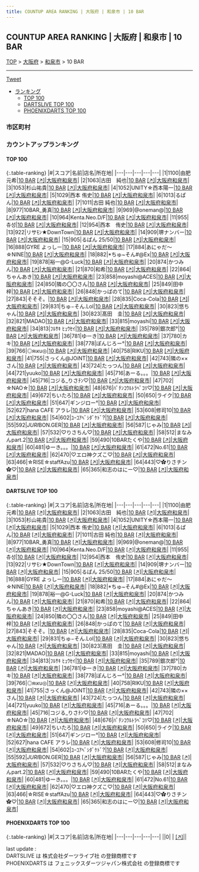 ```yaml
---
title: COUNTUP AREA RANKING | 大阪府 | 和泉市 | 10 BAR
---
```

## COUNTUP AREA RANKING | 大阪府 | 和泉市 | 10 BAR

[TOP](/darts/rank/) > [大阪府](/darts/rank/大阪府/) > [和泉市](/darts/rank/大阪府/和泉市/) > 10 BAR

___

<a href="https://twitter.com/share?ref_src=twsrc%5Etfw" data-text="COUNTUP AREA RANKING | 大阪府和泉市10 BAR" class="twitter-share-button" data-hashtags="DARTSLIVE,PHOENIXDARTS,darts,ダーツ" data-show-count="false">Tweet</a>

* [ランキング](#カウントアップランキング)
    * [TOP 100](#top-100)
    * [DARTSLIVE TOP 100](#dartslive-top-100)
    * [PHOENIXDARTS TOP 100](#phoenixdarts-top-100)

### 市区町村

<ul>

</ul>

### カウントアップランキング

#### TOP 100



{:.table-ranking}
|#|スコア|名前|店名|所在地|
|---|---|---|---|---|
|1|1100|<span class="rank-name-dl">由肥 元希</span>|<a href="/darts/rank/shops/3676faed3852a22c774c926eb736cb5a.html">10 BAR</a> <a href="https://search.dartslive.com/jp/shop/3676faed3852a22c774c926eb736cb5a">[↗]</a>|<a href="/darts/rank/大阪府/和泉市">大阪府和泉市</a>|
|2|1063|<span class="rank-name-dl">古田　純也</span>|<a href="/darts/rank/shops/3676faed3852a22c774c926eb736cb5a.html">10 BAR</a> <a href="https://search.dartslive.com/jp/shop/3676faed3852a22c774c926eb736cb5a">[↗]</a>|<a href="/darts/rank/大阪府/和泉市">大阪府和泉市</a>|
|3|1053|<span class="rank-name-dl">杉山祐貴</span>|<a href="/darts/rank/shops/3676faed3852a22c774c926eb736cb5a.html">10 BAR</a> <a href="https://search.dartslive.com/jp/shop/3676faed3852a22c774c926eb736cb5a">[↗]</a>|<a href="/darts/rank/大阪府/和泉市">大阪府和泉市</a>|
|4|1052|<span class="rank-name-dl">UNITY☆西本陽一</span>|<a href="/darts/rank/shops/3676faed3852a22c774c926eb736cb5a.html">10 BAR</a> <a href="https://search.dartslive.com/jp/shop/3676faed3852a22c774c926eb736cb5a">[↗]</a>|<a href="/darts/rank/大阪府/和泉市">大阪府和泉市</a>|
|5|1029|<span class="rank-name-dl">西本 侑史</span>|<a href="/darts/rank/shops/3676faed3852a22c774c926eb736cb5a.html">10 BAR</a> <a href="https://search.dartslive.com/jp/shop/3676faed3852a22c774c926eb736cb5a">[↗]</a>|<a href="/darts/rank/大阪府/和泉市">大阪府和泉市</a>|
|6|1013|<span class="rank-name-dl">るぱん</span>|<a href="/darts/rank/shops/3676faed3852a22c774c926eb736cb5a.html">10 BAR</a> <a href="https://search.dartslive.com/jp/shop/3676faed3852a22c774c926eb736cb5a">[↗]</a>|<a href="/darts/rank/大阪府/和泉市">大阪府和泉市</a>|
|7|1011|<span class="rank-name-dl">古田 純也</span>|<a href="/darts/rank/shops/3676faed3852a22c774c926eb736cb5a.html">10 BAR</a> <a href="https://search.dartslive.com/jp/shop/3676faed3852a22c774c926eb736cb5a">[↗]</a>|<a href="/darts/rank/大阪府/和泉市">大阪府和泉市</a>|
|8|977|<span class="rank-name-dl">10BAR_勇真</span>|<a href="/darts/rank/shops/3676faed3852a22c774c926eb736cb5a.html">10 BAR</a> <a href="https://search.dartslive.com/jp/shop/3676faed3852a22c774c926eb736cb5a">[↗]</a>|<a href="/darts/rank/大阪府/和泉市">大阪府和泉市</a>|
|9|969|<span class="rank-name-dl">@oneman@</span>|<a href="/darts/rank/shops/3676faed3852a22c774c926eb736cb5a.html">10 BAR</a> <a href="https://search.dartslive.com/jp/shop/3676faed3852a22c774c926eb736cb5a">[↗]</a>|<a href="/darts/rank/大阪府/和泉市">大阪府和泉市</a>|
|10|964|<span class="rank-name-dl">Kenta.Neo.D/F</span>|<a href="/darts/rank/shops/3676faed3852a22c774c926eb736cb5a.html">10 BAR</a> <a href="https://search.dartslive.com/jp/shop/3676faed3852a22c774c926eb736cb5a">[↗]</a>|<a href="/darts/rank/大阪府/和泉市">大阪府和泉市</a>|
|11|955|<span class="rank-name-dl">츄성</span>|<a href="/darts/rank/shops/3676faed3852a22c774c926eb736cb5a.html">10 BAR</a> <a href="https://search.dartslive.com/jp/shop/3676faed3852a22c774c926eb736cb5a">[↗]</a>|<a href="/darts/rank/大阪府/和泉市">大阪府和泉市</a>|
|12|954|<span class="rank-name-dl">西本　侑史</span>|<a href="/darts/rank/shops/3676faed3852a22c774c926eb736cb5a.html">10 BAR</a> <a href="https://search.dartslive.com/jp/shop/3676faed3852a22c774c926eb736cb5a">[↗]</a>|<a href="/darts/rank/大阪府/和泉市">大阪府和泉市</a>|
|13|922|<span class="rank-name-dl">リサﾓﾝ★DownTown</span>|<a href="/darts/rank/shops/3676faed3852a22c774c926eb736cb5a.html">10 BAR</a> <a href="https://search.dartslive.com/jp/shop/3676faed3852a22c774c926eb736cb5a">[↗]</a>|<a href="/darts/rank/大阪府/和泉市">大阪府和泉市</a>|
|14|909|<span class="rank-name-dl">堺ナンバー</span>|<a href="/darts/rank/shops/3676faed3852a22c774c926eb736cb5a.html">10 BAR</a> <a href="https://search.dartslive.com/jp/shop/3676faed3852a22c774c926eb736cb5a">[↗]</a>|<a href="/darts/rank/大阪府/和泉市">大阪府和泉市</a>|
|15|905|<span class="rank-name-dl">るぱん 25/50</span>|<a href="/darts/rank/shops/3676faed3852a22c774c926eb736cb5a.html">10 BAR</a> <a href="https://search.dartslive.com/jp/shop/3676faed3852a22c774c926eb736cb5a">[↗]</a>|<a href="/darts/rank/大阪府/和泉市">大阪府和泉市</a>|
|16|888|<span class="rank-name-dl">GYRE よっしー</span>|<a href="/darts/rank/shops/3676faed3852a22c774c926eb736cb5a.html">10 BAR</a> <a href="https://search.dartslive.com/jp/shop/3676faed3852a22c774c926eb736cb5a">[↗]</a>|<a href="/darts/rank/大阪府/和泉市">大阪府和泉市</a>|
|17|884|<span class="rank-name-dl">あにゃだ〜☆NINE</span>|<a href="/darts/rank/shops/3676faed3852a22c774c926eb736cb5a.html">10 BAR</a> <a href="https://search.dartslive.com/jp/shop/3676faed3852a22c774c926eb736cb5a">[↗]</a>|<a href="/darts/rank/大阪府/和泉市">大阪府和泉市</a>|
|18|882|<span class="rank-name-dl">*ちゅ~そん#@Ex</span>|<a href="/darts/rank/shops/3676faed3852a22c774c926eb736cb5a.html">10 BAR</a> <a href="https://search.dartslive.com/jp/shop/3676faed3852a22c774c926eb736cb5a">[↗]</a>|<a href="/darts/rank/大阪府/和泉市">大阪府和泉市</a>|
|19|878|<span class="rank-name-dl">裕一@G-Luck</span>|<a href="/darts/rank/shops/3676faed3852a22c774c926eb736cb5a.html">10 BAR</a> <a href="https://search.dartslive.com/jp/shop/3676faed3852a22c774c926eb736cb5a">[↗]</a>|<a href="/darts/rank/大阪府/和泉市">大阪府和泉市</a>|
|20|874|<span class="rank-name-dl">かつみん</span>|<a href="/darts/rank/shops/3676faed3852a22c774c926eb736cb5a.html">10 BAR</a> <a href="https://search.dartslive.com/jp/shop/3676faed3852a22c774c926eb736cb5a">[↗]</a>|<a href="/darts/rank/大阪府/和泉市">大阪府和泉市</a>|
|21|870|<span class="rank-name-dl">和希</span>|<a href="/darts/rank/shops/3676faed3852a22c774c926eb736cb5a.html">10 BAR</a> <a href="https://search.dartslive.com/jp/shop/3676faed3852a22c774c926eb736cb5a">[↗]</a>|<a href="/darts/rank/大阪府/和泉市">大阪府和泉市</a>|
|22|864|<span class="rank-name-dl">ちゃんあき</span>|<a href="/darts/rank/shops/3676faed3852a22c774c926eb736cb5a.html">10 BAR</a> <a href="https://search.dartslive.com/jp/shop/3676faed3852a22c774c926eb736cb5a">[↗]</a>|<a href="/darts/rank/大阪府/和泉市">大阪府和泉市</a>|
|23|858|<span class="rank-name-dl">moyashi@ACES</span>|<a href="/darts/rank/shops/3676faed3852a22c774c926eb736cb5a.html">10 BAR</a> <a href="https://search.dartslive.com/jp/shop/3676faed3852a22c774c926eb736cb5a">[↗]</a>|<a href="/darts/rank/大阪府/和泉市">大阪府和泉市</a>|
|24|850|<span class="rank-name-dl">隣の〇〇さん</span>|<a href="/darts/rank/shops/3676faed3852a22c774c926eb736cb5a.html">10 BAR</a> <a href="https://search.dartslive.com/jp/shop/3676faed3852a22c774c926eb736cb5a">[↗]</a>|<a href="/darts/rank/大阪府/和泉市">大阪府和泉市</a>|
|25|849|<span class="rank-name-dl">田中　梓</span>|<a href="/darts/rank/shops/3676faed3852a22c774c926eb736cb5a.html">10 BAR</a> <a href="https://search.dartslive.com/jp/shop/3676faed3852a22c774c926eb736cb5a">[↗]</a>|<a href="/darts/rank/大阪府/和泉市">大阪府和泉市</a>|
|26|848|<span class="rank-name-dl">かっぱのて</span>|<a href="/darts/rank/shops/3676faed3852a22c774c926eb736cb5a.html">10 BAR</a> <a href="https://search.dartslive.com/jp/shop/3676faed3852a22c774c926eb736cb5a">[↗]</a>|<a href="/darts/rank/大阪府/和泉市">大阪府和泉市</a>|
|27|843|<span class="rank-name-dl">そそそ。</span>|<a href="/darts/rank/shops/3676faed3852a22c774c926eb736cb5a.html">10 BAR</a> <a href="https://search.dartslive.com/jp/shop/3676faed3852a22c774c926eb736cb5a">[↗]</a>|<a href="/darts/rank/大阪府/和泉市">大阪府和泉市</a>|
|28|835|<span class="rank-name-dl">Coca-Cola</span>|<a href="/darts/rank/shops/3676faed3852a22c774c926eb736cb5a.html">10 BAR</a> <a href="https://search.dartslive.com/jp/shop/3676faed3852a22c774c926eb736cb5a">[↗]</a>|<a href="/darts/rank/大阪府/和泉市">大阪府和泉市</a>|
|29|831|<span class="rank-name-dl">ちゅ−そん.Lol</span>|<a href="/darts/rank/shops/3676faed3852a22c774c926eb736cb5a.html">10 BAR</a> <a href="https://search.dartslive.com/jp/shop/3676faed3852a22c774c926eb736cb5a">[↗]</a>|<a href="/darts/rank/大阪府/和泉市">大阪府和泉市</a>|
|30|823|<span class="rank-name-dl">悠ちゃん</span>|<a href="/darts/rank/shops/3676faed3852a22c774c926eb736cb5a.html">10 BAR</a> <a href="https://search.dartslive.com/jp/shop/3676faed3852a22c774c926eb736cb5a">[↗]</a>|<a href="/darts/rank/大阪府/和泉市">大阪府和泉市</a>|
|30|823|<span class="rank-name-dl">髙田　圭</span>|<a href="/darts/rank/shops/3676faed3852a22c774c926eb736cb5a.html">10 BAR</a> <a href="https://search.dartslive.com/jp/shop/3676faed3852a22c774c926eb736cb5a">[↗]</a>|<a href="/darts/rank/大阪府/和泉市">大阪府和泉市</a>|
|32|821|<span class="rank-name-dl">MADAO</span>|<a href="/darts/rank/shops/3676faed3852a22c774c926eb736cb5a.html">10 BAR</a> <a href="https://search.dartslive.com/jp/shop/3676faed3852a22c774c926eb736cb5a">[↗]</a>|<a href="/darts/rank/大阪府/和泉市">大阪府和泉市</a>|
|33|815|<span class="rank-name-dl">moyashi</span>|<a href="/darts/rank/shops/3676faed3852a22c774c926eb736cb5a.html">10 BAR</a> <a href="https://search.dartslive.com/jp/shop/3676faed3852a22c774c926eb736cb5a">[↗]</a>|<a href="/darts/rank/大阪府/和泉市">大阪府和泉市</a>|
|34|813|<span class="rank-name-dl">ﾌﾙｻｷ ﾋｭｳｾｲ</span>|<a href="/darts/rank/shops/3676faed3852a22c774c926eb736cb5a.html">10 BAR</a> <a href="https://search.dartslive.com/jp/shop/3676faed3852a22c774c926eb736cb5a">[↗]</a>|<a href="/darts/rank/大阪府/和泉市">大阪府和泉市</a>|
|35|789|<span class="rank-name-dl">銀次郎°</span>|<a href="/darts/rank/shops/3676faed3852a22c774c926eb736cb5a.html">10 BAR</a> <a href="https://search.dartslive.com/jp/shop/3676faed3852a22c774c926eb736cb5a">[↗]</a>|<a href="/darts/rank/大阪府/和泉市">大阪府和泉市</a>|
|36|781|<span class="rank-name-dl">ゆーき</span>|<a href="/darts/rank/shops/3676faed3852a22c774c926eb736cb5a.html">10 BAR</a> <a href="https://search.dartslive.com/jp/shop/3676faed3852a22c774c926eb736cb5a">[↗]</a>|<a href="/darts/rank/大阪府/和泉市">大阪府和泉市</a>|
|37|780|<span class="rank-name-dl">カキ</span>|<a href="/darts/rank/shops/3676faed3852a22c774c926eb736cb5a.html">10 BAR</a> <a href="https://search.dartslive.com/jp/shop/3676faed3852a22c774c926eb736cb5a">[↗]</a>|<a href="/darts/rank/大阪府/和泉市">大阪府和泉市</a>|
|38|778|<span class="rank-name-dl">ぽんじろー°</span>|<a href="/darts/rank/shops/3676faed3852a22c774c926eb736cb5a.html">10 BAR</a> <a href="https://search.dartslive.com/jp/shop/3676faed3852a22c774c926eb736cb5a">[↗]</a>|<a href="/darts/rank/大阪府/和泉市">大阪府和泉市</a>|
|39|766|<span class="rank-name-dl">◎яικυ◎</span>|<a href="/darts/rank/shops/3676faed3852a22c774c926eb736cb5a.html">10 BAR</a> <a href="https://search.dartslive.com/jp/shop/3676faed3852a22c774c926eb736cb5a">[↗]</a>|<a href="/darts/rank/大阪府/和泉市">大阪府和泉市</a>|
|40|758|<span class="rank-name-dl">RIKU</span>|<a href="/darts/rank/shops/3676faed3852a22c774c926eb736cb5a.html">10 BAR</a> <a href="https://search.dartslive.com/jp/shop/3676faed3852a22c774c926eb736cb5a">[↗]</a>|<a href="/darts/rank/大阪府/和泉市">大阪府和泉市</a>|
|41|755|<span class="rank-name-dl">さっくん@JOiNT</span>|<a href="/darts/rank/shops/3676faed3852a22c774c926eb736cb5a.html">10 BAR</a> <a href="https://search.dartslive.com/jp/shop/3676faed3852a22c774c926eb736cb5a">[↗]</a>|<a href="/darts/rank/大阪府/和泉市">大阪府和泉市</a>|
|42|743|<span class="rank-name-dl">隣の××さん</span>|<a href="/darts/rank/shops/3676faed3852a22c774c926eb736cb5a.html">10 BAR</a> <a href="https://search.dartslive.com/jp/shop/3676faed3852a22c774c926eb736cb5a">[↗]</a>|<a href="/darts/rank/大阪府/和泉市">大阪府和泉市</a>|
|43|724|<span class="rank-name-dl">たっつん</span>|<a href="/darts/rank/shops/3676faed3852a22c774c926eb736cb5a.html">10 BAR</a> <a href="https://search.dartslive.com/jp/shop/3676faed3852a22c774c926eb736cb5a">[↗]</a>|<a href="/darts/rank/大阪府/和泉市">大阪府和泉市</a>|
|44|721|<span class="rank-name-dl">yuuko</span>|<a href="/darts/rank/shops/3676faed3852a22c774c926eb736cb5a.html">10 BAR</a> <a href="https://search.dartslive.com/jp/shop/3676faed3852a22c774c926eb736cb5a">[↗]</a>|<a href="/darts/rank/大阪府/和泉市">大阪府和泉市</a>|
|45|716|<span class="rank-name-dl">あーる。。。</span>|<a href="/darts/rank/shops/3676faed3852a22c774c926eb736cb5a.html">10 BAR</a> <a href="https://search.dartslive.com/jp/shop/3676faed3852a22c774c926eb736cb5a">[↗]</a>|<a href="/darts/rank/大阪府/和泉市">大阪府和泉市</a>|
|45|716|<span class="rank-name-dl">コジる_りさﾁﾝ♡</span>|<a href="/darts/rank/shops/3676faed3852a22c774c926eb736cb5a.html">10 BAR</a> <a href="https://search.dartslive.com/jp/shop/3676faed3852a22c774c926eb736cb5a">[↗]</a>|<a href="/darts/rank/大阪府/和泉市">大阪府和泉市</a>|
|47|702|<span class="rank-name-dl">☆NAO☆</span>|<a href="/darts/rank/shops/3676faed3852a22c774c926eb736cb5a.html">10 BAR</a> <a href="https://search.dartslive.com/jp/shop/3676faed3852a22c774c926eb736cb5a">[↗]</a>|<a href="/darts/rank/大阪府/和泉市">大阪府和泉市</a>|
|48|676|<span class="rank-name-dl">ﾊﾟﾁﾝｺｳﾙﾄﾗﾍﾟｺﾘ♡</span>|<a href="/darts/rank/shops/3676faed3852a22c774c926eb736cb5a.html">10 BAR</a> <a href="https://search.dartslive.com/jp/shop/3676faed3852a22c774c926eb736cb5a">[↗]</a>|<a href="/darts/rank/大阪府/和泉市">大阪府和泉市</a>|
|49|672|<span class="rank-name-dl">ちいたろ</span>|<a href="/darts/rank/shops/3676faed3852a22c774c926eb736cb5a.html">10 BAR</a> <a href="https://search.dartslive.com/jp/shop/3676faed3852a22c774c926eb736cb5a">[↗]</a>|<a href="/darts/rank/大阪府/和泉市">大阪府和泉市</a>|
|50|650|<span class="rank-name-dl">ライク</span>|<a href="/darts/rank/shops/3676faed3852a22c774c926eb736cb5a.html">10 BAR</a> <a href="https://search.dartslive.com/jp/shop/3676faed3852a22c774c926eb736cb5a">[↗]</a>|<a href="/darts/rank/大阪府/和泉市">大阪府和泉市</a>|
|51|647|<span class="rank-name-dl">ギンジロー°</span>|<a href="/darts/rank/shops/3676faed3852a22c774c926eb736cb5a.html">10 BAR</a> <a href="https://search.dartslive.com/jp/shop/3676faed3852a22c774c926eb736cb5a">[↗]</a>|<a href="/darts/rank/大阪府/和泉市">大阪府和泉市</a>|
|52|627|<span class="rank-name-dl">hana CAFE アラレ</span>|<a href="/darts/rank/shops/3676faed3852a22c774c926eb736cb5a.html">10 BAR</a> <a href="https://search.dartslive.com/jp/shop/3676faed3852a22c774c926eb736cb5a">[↗]</a>|<a href="/darts/rank/大阪府/和泉市">大阪府和泉市</a>|
|53|608|<span class="rank-name-dl">修司10</span>|<a href="/darts/rank/shops/3676faed3852a22c774c926eb736cb5a.html">10 BAR</a> <a href="https://search.dartslive.com/jp/shop/3676faed3852a22c774c926eb736cb5a">[↗]</a>|<a href="/darts/rank/大阪府/和泉市">大阪府和泉市</a>|
|54|602|<span class="rank-name-dl">ﾕｰｺｱﾍﾞｼﾀﾞｹﾄﾞ?</span>|<a href="/darts/rank/shops/3676faed3852a22c774c926eb736cb5a.html">10 BAR</a> <a href="https://search.dartslive.com/jp/shop/3676faed3852a22c774c926eb736cb5a">[↗]</a>|<a href="/darts/rank/大阪府/和泉市">大阪府和泉市</a>|
|55|592|<span class="rank-name-dl">*JURI*BON.GER</span>|<a href="/darts/rank/shops/3676faed3852a22c774c926eb736cb5a.html">10 BAR</a> <a href="https://search.dartslive.com/jp/shop/3676faed3852a22c774c926eb736cb5a">[↗]</a>|<a href="/darts/rank/大阪府/和泉市">大阪府和泉市</a>|
|56|587|<span class="rank-name-dl">じゃみ</span>|<a href="/darts/rank/shops/3676faed3852a22c774c926eb736cb5a.html">10 BAR</a> <a href="https://search.dartslive.com/jp/shop/3676faed3852a22c774c926eb736cb5a">[↗]</a>|<a href="/darts/rank/大阪府/和泉市">大阪府和泉市</a>|
|57|532|<span class="rank-name-dl">♡りさちん♡</span>|<a href="/darts/rank/shops/3676faed3852a22c774c926eb736cb5a.html">10 BAR</a> <a href="https://search.dartslive.com/jp/shop/3676faed3852a22c774c926eb736cb5a">[↗]</a>|<a href="/darts/rank/大阪府/和泉市">大阪府和泉市</a>|
|58|512|<span class="rank-name-dl">まなみんpart.2</span>|<a href="/darts/rank/shops/3676faed3852a22c774c926eb736cb5a.html">10 BAR</a> <a href="https://search.dartslive.com/jp/shop/3676faed3852a22c774c926eb736cb5a">[↗]</a>|<a href="/darts/rank/大阪府/和泉市">大阪府和泉市</a>|
|59|490|<span class="rank-name-dl">10BARたくや</span>|<a href="/darts/rank/shops/3676faed3852a22c774c926eb736cb5a.html">10 BAR</a> <a href="https://search.dartslive.com/jp/shop/3676faed3852a22c774c926eb736cb5a">[↗]</a>|<a href="/darts/rank/大阪府/和泉市">大阪府和泉市</a>|
|60|481|<span class="rank-name-dl">ゆーき。。。</span>|<a href="/darts/rank/shops/3676faed3852a22c774c926eb736cb5a.html">10 BAR</a> <a href="https://search.dartslive.com/jp/shop/3676faed3852a22c774c926eb736cb5a">[↗]</a>|<a href="/darts/rank/大阪府/和泉市">大阪府和泉市</a>|
|61|472|<span class="rank-name-dl">No.61</span>|<a href="/darts/rank/shops/3676faed3852a22c774c926eb736cb5a.html">10 BAR</a> <a href="https://search.dartslive.com/jp/shop/3676faed3852a22c774c926eb736cb5a">[↗]</a>|<a href="/darts/rank/大阪府/和泉市">大阪府和泉市</a>|
|62|470|<span class="rank-name-dl">♡エロ神クズこ♡</span>|<a href="/darts/rank/shops/3676faed3852a22c774c926eb736cb5a.html">10 BAR</a> <a href="https://search.dartslive.com/jp/shop/3676faed3852a22c774c926eb736cb5a">[↗]</a>|<a href="/darts/rank/大阪府/和泉市">大阪府和泉市</a>|
|63|466|<span class="rank-name-dl">☆RISE☆staffAzu</span>|<a href="/darts/rank/shops/3676faed3852a22c774c926eb736cb5a.html">10 BAR</a> <a href="https://search.dartslive.com/jp/shop/3676faed3852a22c774c926eb736cb5a">[↗]</a>|<a href="/darts/rank/大阪府/和泉市">大阪府和泉市</a>|
|64|443|<span class="rank-name-dl">♡✿りさチン✿♡</span>|<a href="/darts/rank/shops/3676faed3852a22c774c926eb736cb5a.html">10 BAR</a> <a href="https://search.dartslive.com/jp/shop/3676faed3852a22c774c926eb736cb5a">[↗]</a>|<a href="/darts/rank/大阪府/和泉市">大阪府和泉市</a>|
|65|365|<span class="rank-name-dl">和志のはにー♡</span>|<a href="/darts/rank/shops/3676faed3852a22c774c926eb736cb5a.html">10 BAR</a> <a href="https://search.dartslive.com/jp/shop/3676faed3852a22c774c926eb736cb5a">[↗]</a>|<a href="/darts/rank/大阪府/和泉市">大阪府和泉市</a>|


#### DARTSLIVE TOP 100



{:.table-ranking}
|#|スコア|名前|店名|所在地|
|---|---|---|---|---|
|1|1100|<span class="rank-name-dl">由肥 元希</span>|<a href="/darts/rank/shops/3676faed3852a22c774c926eb736cb5a.html">10 BAR</a> <a href="https://search.dartslive.com/jp/shop/3676faed3852a22c774c926eb736cb5a">[↗]</a>|<a href="/darts/rank/大阪府/和泉市">大阪府和泉市</a>|
|2|1063|<span class="rank-name-dl">古田　純也</span>|<a href="/darts/rank/shops/3676faed3852a22c774c926eb736cb5a.html">10 BAR</a> <a href="https://search.dartslive.com/jp/shop/3676faed3852a22c774c926eb736cb5a">[↗]</a>|<a href="/darts/rank/大阪府/和泉市">大阪府和泉市</a>|
|3|1053|<span class="rank-name-dl">杉山祐貴</span>|<a href="/darts/rank/shops/3676faed3852a22c774c926eb736cb5a.html">10 BAR</a> <a href="https://search.dartslive.com/jp/shop/3676faed3852a22c774c926eb736cb5a">[↗]</a>|<a href="/darts/rank/大阪府/和泉市">大阪府和泉市</a>|
|4|1052|<span class="rank-name-dl">UNITY☆西本陽一</span>|<a href="/darts/rank/shops/3676faed3852a22c774c926eb736cb5a.html">10 BAR</a> <a href="https://search.dartslive.com/jp/shop/3676faed3852a22c774c926eb736cb5a">[↗]</a>|<a href="/darts/rank/大阪府/和泉市">大阪府和泉市</a>|
|5|1029|<span class="rank-name-dl">西本 侑史</span>|<a href="/darts/rank/shops/3676faed3852a22c774c926eb736cb5a.html">10 BAR</a> <a href="https://search.dartslive.com/jp/shop/3676faed3852a22c774c926eb736cb5a">[↗]</a>|<a href="/darts/rank/大阪府/和泉市">大阪府和泉市</a>|
|6|1013|<span class="rank-name-dl">るぱん</span>|<a href="/darts/rank/shops/3676faed3852a22c774c926eb736cb5a.html">10 BAR</a> <a href="https://search.dartslive.com/jp/shop/3676faed3852a22c774c926eb736cb5a">[↗]</a>|<a href="/darts/rank/大阪府/和泉市">大阪府和泉市</a>|
|7|1011|<span class="rank-name-dl">古田 純也</span>|<a href="/darts/rank/shops/3676faed3852a22c774c926eb736cb5a.html">10 BAR</a> <a href="https://search.dartslive.com/jp/shop/3676faed3852a22c774c926eb736cb5a">[↗]</a>|<a href="/darts/rank/大阪府/和泉市">大阪府和泉市</a>|
|8|977|<span class="rank-name-dl">10BAR_勇真</span>|<a href="/darts/rank/shops/3676faed3852a22c774c926eb736cb5a.html">10 BAR</a> <a href="https://search.dartslive.com/jp/shop/3676faed3852a22c774c926eb736cb5a">[↗]</a>|<a href="/darts/rank/大阪府/和泉市">大阪府和泉市</a>|
|9|969|<span class="rank-name-dl">@oneman@</span>|<a href="/darts/rank/shops/3676faed3852a22c774c926eb736cb5a.html">10 BAR</a> <a href="https://search.dartslive.com/jp/shop/3676faed3852a22c774c926eb736cb5a">[↗]</a>|<a href="/darts/rank/大阪府/和泉市">大阪府和泉市</a>|
|10|964|<span class="rank-name-dl">Kenta.Neo.D/F</span>|<a href="/darts/rank/shops/3676faed3852a22c774c926eb736cb5a.html">10 BAR</a> <a href="https://search.dartslive.com/jp/shop/3676faed3852a22c774c926eb736cb5a">[↗]</a>|<a href="/darts/rank/大阪府/和泉市">大阪府和泉市</a>|
|11|955|<span class="rank-name-dl">츄성</span>|<a href="/darts/rank/shops/3676faed3852a22c774c926eb736cb5a.html">10 BAR</a> <a href="https://search.dartslive.com/jp/shop/3676faed3852a22c774c926eb736cb5a">[↗]</a>|<a href="/darts/rank/大阪府/和泉市">大阪府和泉市</a>|
|12|954|<span class="rank-name-dl">西本　侑史</span>|<a href="/darts/rank/shops/3676faed3852a22c774c926eb736cb5a.html">10 BAR</a> <a href="https://search.dartslive.com/jp/shop/3676faed3852a22c774c926eb736cb5a">[↗]</a>|<a href="/darts/rank/大阪府/和泉市">大阪府和泉市</a>|
|13|922|<span class="rank-name-dl">リサﾓﾝ★DownTown</span>|<a href="/darts/rank/shops/3676faed3852a22c774c926eb736cb5a.html">10 BAR</a> <a href="https://search.dartslive.com/jp/shop/3676faed3852a22c774c926eb736cb5a">[↗]</a>|<a href="/darts/rank/大阪府/和泉市">大阪府和泉市</a>|
|14|909|<span class="rank-name-dl">堺ナンバー</span>|<a href="/darts/rank/shops/3676faed3852a22c774c926eb736cb5a.html">10 BAR</a> <a href="https://search.dartslive.com/jp/shop/3676faed3852a22c774c926eb736cb5a">[↗]</a>|<a href="/darts/rank/大阪府/和泉市">大阪府和泉市</a>|
|15|905|<span class="rank-name-dl">るぱん 25/50</span>|<a href="/darts/rank/shops/3676faed3852a22c774c926eb736cb5a.html">10 BAR</a> <a href="https://search.dartslive.com/jp/shop/3676faed3852a22c774c926eb736cb5a">[↗]</a>|<a href="/darts/rank/大阪府/和泉市">大阪府和泉市</a>|
|16|888|<span class="rank-name-dl">GYRE よっしー</span>|<a href="/darts/rank/shops/3676faed3852a22c774c926eb736cb5a.html">10 BAR</a> <a href="https://search.dartslive.com/jp/shop/3676faed3852a22c774c926eb736cb5a">[↗]</a>|<a href="/darts/rank/大阪府/和泉市">大阪府和泉市</a>|
|17|884|<span class="rank-name-dl">あにゃだ〜☆NINE</span>|<a href="/darts/rank/shops/3676faed3852a22c774c926eb736cb5a.html">10 BAR</a> <a href="https://search.dartslive.com/jp/shop/3676faed3852a22c774c926eb736cb5a">[↗]</a>|<a href="/darts/rank/大阪府/和泉市">大阪府和泉市</a>|
|18|882|<span class="rank-name-dl">*ちゅ~そん#@Ex</span>|<a href="/darts/rank/shops/3676faed3852a22c774c926eb736cb5a.html">10 BAR</a> <a href="https://search.dartslive.com/jp/shop/3676faed3852a22c774c926eb736cb5a">[↗]</a>|<a href="/darts/rank/大阪府/和泉市">大阪府和泉市</a>|
|19|878|<span class="rank-name-dl">裕一@G-Luck</span>|<a href="/darts/rank/shops/3676faed3852a22c774c926eb736cb5a.html">10 BAR</a> <a href="https://search.dartslive.com/jp/shop/3676faed3852a22c774c926eb736cb5a">[↗]</a>|<a href="/darts/rank/大阪府/和泉市">大阪府和泉市</a>|
|20|874|<span class="rank-name-dl">かつみん</span>|<a href="/darts/rank/shops/3676faed3852a22c774c926eb736cb5a.html">10 BAR</a> <a href="https://search.dartslive.com/jp/shop/3676faed3852a22c774c926eb736cb5a">[↗]</a>|<a href="/darts/rank/大阪府/和泉市">大阪府和泉市</a>|
|21|870|<span class="rank-name-dl">和希</span>|<a href="/darts/rank/shops/3676faed3852a22c774c926eb736cb5a.html">10 BAR</a> <a href="https://search.dartslive.com/jp/shop/3676faed3852a22c774c926eb736cb5a">[↗]</a>|<a href="/darts/rank/大阪府/和泉市">大阪府和泉市</a>|
|22|864|<span class="rank-name-dl">ちゃんあき</span>|<a href="/darts/rank/shops/3676faed3852a22c774c926eb736cb5a.html">10 BAR</a> <a href="https://search.dartslive.com/jp/shop/3676faed3852a22c774c926eb736cb5a">[↗]</a>|<a href="/darts/rank/大阪府/和泉市">大阪府和泉市</a>|
|23|858|<span class="rank-name-dl">moyashi@ACES</span>|<a href="/darts/rank/shops/3676faed3852a22c774c926eb736cb5a.html">10 BAR</a> <a href="https://search.dartslive.com/jp/shop/3676faed3852a22c774c926eb736cb5a">[↗]</a>|<a href="/darts/rank/大阪府/和泉市">大阪府和泉市</a>|
|24|850|<span class="rank-name-dl">隣の〇〇さん</span>|<a href="/darts/rank/shops/3676faed3852a22c774c926eb736cb5a.html">10 BAR</a> <a href="https://search.dartslive.com/jp/shop/3676faed3852a22c774c926eb736cb5a">[↗]</a>|<a href="/darts/rank/大阪府/和泉市">大阪府和泉市</a>|
|25|849|<span class="rank-name-dl">田中　梓</span>|<a href="/darts/rank/shops/3676faed3852a22c774c926eb736cb5a.html">10 BAR</a> <a href="https://search.dartslive.com/jp/shop/3676faed3852a22c774c926eb736cb5a">[↗]</a>|<a href="/darts/rank/大阪府/和泉市">大阪府和泉市</a>|
|26|848|<span class="rank-name-dl">かっぱのて</span>|<a href="/darts/rank/shops/3676faed3852a22c774c926eb736cb5a.html">10 BAR</a> <a href="https://search.dartslive.com/jp/shop/3676faed3852a22c774c926eb736cb5a">[↗]</a>|<a href="/darts/rank/大阪府/和泉市">大阪府和泉市</a>|
|27|843|<span class="rank-name-dl">そそそ。</span>|<a href="/darts/rank/shops/3676faed3852a22c774c926eb736cb5a.html">10 BAR</a> <a href="https://search.dartslive.com/jp/shop/3676faed3852a22c774c926eb736cb5a">[↗]</a>|<a href="/darts/rank/大阪府/和泉市">大阪府和泉市</a>|
|28|835|<span class="rank-name-dl">Coca-Cola</span>|<a href="/darts/rank/shops/3676faed3852a22c774c926eb736cb5a.html">10 BAR</a> <a href="https://search.dartslive.com/jp/shop/3676faed3852a22c774c926eb736cb5a">[↗]</a>|<a href="/darts/rank/大阪府/和泉市">大阪府和泉市</a>|
|29|831|<span class="rank-name-dl">ちゅ−そん.Lol</span>|<a href="/darts/rank/shops/3676faed3852a22c774c926eb736cb5a.html">10 BAR</a> <a href="https://search.dartslive.com/jp/shop/3676faed3852a22c774c926eb736cb5a">[↗]</a>|<a href="/darts/rank/大阪府/和泉市">大阪府和泉市</a>|
|30|823|<span class="rank-name-dl">悠ちゃん</span>|<a href="/darts/rank/shops/3676faed3852a22c774c926eb736cb5a.html">10 BAR</a> <a href="https://search.dartslive.com/jp/shop/3676faed3852a22c774c926eb736cb5a">[↗]</a>|<a href="/darts/rank/大阪府/和泉市">大阪府和泉市</a>|
|30|823|<span class="rank-name-dl">髙田　圭</span>|<a href="/darts/rank/shops/3676faed3852a22c774c926eb736cb5a.html">10 BAR</a> <a href="https://search.dartslive.com/jp/shop/3676faed3852a22c774c926eb736cb5a">[↗]</a>|<a href="/darts/rank/大阪府/和泉市">大阪府和泉市</a>|
|32|821|<span class="rank-name-dl">MADAO</span>|<a href="/darts/rank/shops/3676faed3852a22c774c926eb736cb5a.html">10 BAR</a> <a href="https://search.dartslive.com/jp/shop/3676faed3852a22c774c926eb736cb5a">[↗]</a>|<a href="/darts/rank/大阪府/和泉市">大阪府和泉市</a>|
|33|815|<span class="rank-name-dl">moyashi</span>|<a href="/darts/rank/shops/3676faed3852a22c774c926eb736cb5a.html">10 BAR</a> <a href="https://search.dartslive.com/jp/shop/3676faed3852a22c774c926eb736cb5a">[↗]</a>|<a href="/darts/rank/大阪府/和泉市">大阪府和泉市</a>|
|34|813|<span class="rank-name-dl">ﾌﾙｻｷ ﾋｭｳｾｲ</span>|<a href="/darts/rank/shops/3676faed3852a22c774c926eb736cb5a.html">10 BAR</a> <a href="https://search.dartslive.com/jp/shop/3676faed3852a22c774c926eb736cb5a">[↗]</a>|<a href="/darts/rank/大阪府/和泉市">大阪府和泉市</a>|
|35|789|<span class="rank-name-dl">銀次郎°</span>|<a href="/darts/rank/shops/3676faed3852a22c774c926eb736cb5a.html">10 BAR</a> <a href="https://search.dartslive.com/jp/shop/3676faed3852a22c774c926eb736cb5a">[↗]</a>|<a href="/darts/rank/大阪府/和泉市">大阪府和泉市</a>|
|36|781|<span class="rank-name-dl">ゆーき</span>|<a href="/darts/rank/shops/3676faed3852a22c774c926eb736cb5a.html">10 BAR</a> <a href="https://search.dartslive.com/jp/shop/3676faed3852a22c774c926eb736cb5a">[↗]</a>|<a href="/darts/rank/大阪府/和泉市">大阪府和泉市</a>|
|37|780|<span class="rank-name-dl">カキ</span>|<a href="/darts/rank/shops/3676faed3852a22c774c926eb736cb5a.html">10 BAR</a> <a href="https://search.dartslive.com/jp/shop/3676faed3852a22c774c926eb736cb5a">[↗]</a>|<a href="/darts/rank/大阪府/和泉市">大阪府和泉市</a>|
|38|778|<span class="rank-name-dl">ぽんじろー°</span>|<a href="/darts/rank/shops/3676faed3852a22c774c926eb736cb5a.html">10 BAR</a> <a href="https://search.dartslive.com/jp/shop/3676faed3852a22c774c926eb736cb5a">[↗]</a>|<a href="/darts/rank/大阪府/和泉市">大阪府和泉市</a>|
|39|766|<span class="rank-name-dl">◎яικυ◎</span>|<a href="/darts/rank/shops/3676faed3852a22c774c926eb736cb5a.html">10 BAR</a> <a href="https://search.dartslive.com/jp/shop/3676faed3852a22c774c926eb736cb5a">[↗]</a>|<a href="/darts/rank/大阪府/和泉市">大阪府和泉市</a>|
|40|758|<span class="rank-name-dl">RIKU</span>|<a href="/darts/rank/shops/3676faed3852a22c774c926eb736cb5a.html">10 BAR</a> <a href="https://search.dartslive.com/jp/shop/3676faed3852a22c774c926eb736cb5a">[↗]</a>|<a href="/darts/rank/大阪府/和泉市">大阪府和泉市</a>|
|41|755|<span class="rank-name-dl">さっくん@JOiNT</span>|<a href="/darts/rank/shops/3676faed3852a22c774c926eb736cb5a.html">10 BAR</a> <a href="https://search.dartslive.com/jp/shop/3676faed3852a22c774c926eb736cb5a">[↗]</a>|<a href="/darts/rank/大阪府/和泉市">大阪府和泉市</a>|
|42|743|<span class="rank-name-dl">隣の××さん</span>|<a href="/darts/rank/shops/3676faed3852a22c774c926eb736cb5a.html">10 BAR</a> <a href="https://search.dartslive.com/jp/shop/3676faed3852a22c774c926eb736cb5a">[↗]</a>|<a href="/darts/rank/大阪府/和泉市">大阪府和泉市</a>|
|43|724|<span class="rank-name-dl">たっつん</span>|<a href="/darts/rank/shops/3676faed3852a22c774c926eb736cb5a.html">10 BAR</a> <a href="https://search.dartslive.com/jp/shop/3676faed3852a22c774c926eb736cb5a">[↗]</a>|<a href="/darts/rank/大阪府/和泉市">大阪府和泉市</a>|
|44|721|<span class="rank-name-dl">yuuko</span>|<a href="/darts/rank/shops/3676faed3852a22c774c926eb736cb5a.html">10 BAR</a> <a href="https://search.dartslive.com/jp/shop/3676faed3852a22c774c926eb736cb5a">[↗]</a>|<a href="/darts/rank/大阪府/和泉市">大阪府和泉市</a>|
|45|716|<span class="rank-name-dl">あーる。。。</span>|<a href="/darts/rank/shops/3676faed3852a22c774c926eb736cb5a.html">10 BAR</a> <a href="https://search.dartslive.com/jp/shop/3676faed3852a22c774c926eb736cb5a">[↗]</a>|<a href="/darts/rank/大阪府/和泉市">大阪府和泉市</a>|
|45|716|<span class="rank-name-dl">コジる_りさﾁﾝ♡</span>|<a href="/darts/rank/shops/3676faed3852a22c774c926eb736cb5a.html">10 BAR</a> <a href="https://search.dartslive.com/jp/shop/3676faed3852a22c774c926eb736cb5a">[↗]</a>|<a href="/darts/rank/大阪府/和泉市">大阪府和泉市</a>|
|47|702|<span class="rank-name-dl">☆NAO☆</span>|<a href="/darts/rank/shops/3676faed3852a22c774c926eb736cb5a.html">10 BAR</a> <a href="https://search.dartslive.com/jp/shop/3676faed3852a22c774c926eb736cb5a">[↗]</a>|<a href="/darts/rank/大阪府/和泉市">大阪府和泉市</a>|
|48|676|<span class="rank-name-dl">ﾊﾟﾁﾝｺｳﾙﾄﾗﾍﾟｺﾘ♡</span>|<a href="/darts/rank/shops/3676faed3852a22c774c926eb736cb5a.html">10 BAR</a> <a href="https://search.dartslive.com/jp/shop/3676faed3852a22c774c926eb736cb5a">[↗]</a>|<a href="/darts/rank/大阪府/和泉市">大阪府和泉市</a>|
|49|672|<span class="rank-name-dl">ちいたろ</span>|<a href="/darts/rank/shops/3676faed3852a22c774c926eb736cb5a.html">10 BAR</a> <a href="https://search.dartslive.com/jp/shop/3676faed3852a22c774c926eb736cb5a">[↗]</a>|<a href="/darts/rank/大阪府/和泉市">大阪府和泉市</a>|
|50|650|<span class="rank-name-dl">ライク</span>|<a href="/darts/rank/shops/3676faed3852a22c774c926eb736cb5a.html">10 BAR</a> <a href="https://search.dartslive.com/jp/shop/3676faed3852a22c774c926eb736cb5a">[↗]</a>|<a href="/darts/rank/大阪府/和泉市">大阪府和泉市</a>|
|51|647|<span class="rank-name-dl">ギンジロー°</span>|<a href="/darts/rank/shops/3676faed3852a22c774c926eb736cb5a.html">10 BAR</a> <a href="https://search.dartslive.com/jp/shop/3676faed3852a22c774c926eb736cb5a">[↗]</a>|<a href="/darts/rank/大阪府/和泉市">大阪府和泉市</a>|
|52|627|<span class="rank-name-dl">hana CAFE アラレ</span>|<a href="/darts/rank/shops/3676faed3852a22c774c926eb736cb5a.html">10 BAR</a> <a href="https://search.dartslive.com/jp/shop/3676faed3852a22c774c926eb736cb5a">[↗]</a>|<a href="/darts/rank/大阪府/和泉市">大阪府和泉市</a>|
|53|608|<span class="rank-name-dl">修司10</span>|<a href="/darts/rank/shops/3676faed3852a22c774c926eb736cb5a.html">10 BAR</a> <a href="https://search.dartslive.com/jp/shop/3676faed3852a22c774c926eb736cb5a">[↗]</a>|<a href="/darts/rank/大阪府/和泉市">大阪府和泉市</a>|
|54|602|<span class="rank-name-dl">ﾕｰｺｱﾍﾞｼﾀﾞｹﾄﾞ?</span>|<a href="/darts/rank/shops/3676faed3852a22c774c926eb736cb5a.html">10 BAR</a> <a href="https://search.dartslive.com/jp/shop/3676faed3852a22c774c926eb736cb5a">[↗]</a>|<a href="/darts/rank/大阪府/和泉市">大阪府和泉市</a>|
|55|592|<span class="rank-name-dl">*JURI*BON.GER</span>|<a href="/darts/rank/shops/3676faed3852a22c774c926eb736cb5a.html">10 BAR</a> <a href="https://search.dartslive.com/jp/shop/3676faed3852a22c774c926eb736cb5a">[↗]</a>|<a href="/darts/rank/大阪府/和泉市">大阪府和泉市</a>|
|56|587|<span class="rank-name-dl">じゃみ</span>|<a href="/darts/rank/shops/3676faed3852a22c774c926eb736cb5a.html">10 BAR</a> <a href="https://search.dartslive.com/jp/shop/3676faed3852a22c774c926eb736cb5a">[↗]</a>|<a href="/darts/rank/大阪府/和泉市">大阪府和泉市</a>|
|57|532|<span class="rank-name-dl">♡りさちん♡</span>|<a href="/darts/rank/shops/3676faed3852a22c774c926eb736cb5a.html">10 BAR</a> <a href="https://search.dartslive.com/jp/shop/3676faed3852a22c774c926eb736cb5a">[↗]</a>|<a href="/darts/rank/大阪府/和泉市">大阪府和泉市</a>|
|58|512|<span class="rank-name-dl">まなみんpart.2</span>|<a href="/darts/rank/shops/3676faed3852a22c774c926eb736cb5a.html">10 BAR</a> <a href="https://search.dartslive.com/jp/shop/3676faed3852a22c774c926eb736cb5a">[↗]</a>|<a href="/darts/rank/大阪府/和泉市">大阪府和泉市</a>|
|59|490|<span class="rank-name-dl">10BARたくや</span>|<a href="/darts/rank/shops/3676faed3852a22c774c926eb736cb5a.html">10 BAR</a> <a href="https://search.dartslive.com/jp/shop/3676faed3852a22c774c926eb736cb5a">[↗]</a>|<a href="/darts/rank/大阪府/和泉市">大阪府和泉市</a>|
|60|481|<span class="rank-name-dl">ゆーき。。。</span>|<a href="/darts/rank/shops/3676faed3852a22c774c926eb736cb5a.html">10 BAR</a> <a href="https://search.dartslive.com/jp/shop/3676faed3852a22c774c926eb736cb5a">[↗]</a>|<a href="/darts/rank/大阪府/和泉市">大阪府和泉市</a>|
|61|472|<span class="rank-name-dl">No.61</span>|<a href="/darts/rank/shops/3676faed3852a22c774c926eb736cb5a.html">10 BAR</a> <a href="https://search.dartslive.com/jp/shop/3676faed3852a22c774c926eb736cb5a">[↗]</a>|<a href="/darts/rank/大阪府/和泉市">大阪府和泉市</a>|
|62|470|<span class="rank-name-dl">♡エロ神クズこ♡</span>|<a href="/darts/rank/shops/3676faed3852a22c774c926eb736cb5a.html">10 BAR</a> <a href="https://search.dartslive.com/jp/shop/3676faed3852a22c774c926eb736cb5a">[↗]</a>|<a href="/darts/rank/大阪府/和泉市">大阪府和泉市</a>|
|63|466|<span class="rank-name-dl">☆RISE☆staffAzu</span>|<a href="/darts/rank/shops/3676faed3852a22c774c926eb736cb5a.html">10 BAR</a> <a href="https://search.dartslive.com/jp/shop/3676faed3852a22c774c926eb736cb5a">[↗]</a>|<a href="/darts/rank/大阪府/和泉市">大阪府和泉市</a>|
|64|443|<span class="rank-name-dl">♡✿りさチン✿♡</span>|<a href="/darts/rank/shops/3676faed3852a22c774c926eb736cb5a.html">10 BAR</a> <a href="https://search.dartslive.com/jp/shop/3676faed3852a22c774c926eb736cb5a">[↗]</a>|<a href="/darts/rank/大阪府/和泉市">大阪府和泉市</a>|
|65|365|<span class="rank-name-dl">和志のはにー♡</span>|<a href="/darts/rank/shops/3676faed3852a22c774c926eb736cb5a.html">10 BAR</a> <a href="https://search.dartslive.com/jp/shop/3676faed3852a22c774c926eb736cb5a">[↗]</a>|<a href="/darts/rank/大阪府/和泉市">大阪府和泉市</a>|


#### PHOENIXDARTS TOP 100



{:.table-ranking}
|#|スコア|名前|店名|所在地|
|---|---|---|---|---|
||0|<span class="rank-name-dl"> </span>|<a href="/darts/rank/shops/.html"></a> <a href="">[↗]</a>|<a href="/darts/rank//"></a>|


<div class="footer border-top border-gray-light mt-5 pt-3 text-right text-gray">
    last update : <span style="font-weight: italic" id="foot_last_modified"></span><br />
    DARTSLIVE は 株式会社ダーツライブ社 の登録商標です<br />
    PHOENIXDARTS は フェニックスダーツジャパン株式会社 の登録商標です<br />
</div>

<script src="https://cdnjs.cloudflare.com/ajax/libs/jquery.tablesorter/2.31.3/js/jquery.tablesorter.min.js" integrity="sha512-qzgd5cYSZcosqpzpn7zF2ZId8f/8CHmFKZ8j7mU4OUXTNRd5g+ZHBPsgKEwoqxCtdQvExE5LprwwPAgoicguNg==" crossorigin="anonymous" referrerpolicy="no-referrer"></script>
<link rel="stylesheet" href="https://cdnjs.cloudflare.com/ajax/libs/jquery.tablesorter/2.31.3/css/theme.default.min.css" integrity="sha512-wghhOJkjQX0Lh3NSWvNKeZ0ZpNn+SPVXX1Qyc9OCaogADktxrBiBdKGDoqVUOyhStvMBmJQ8ZdMHiR3wuEq8+w==" crossorigin="anonymous" referrerpolicy="no-referrer" />
<script>
$(function() {
    $(".table-ranking").tablesorter({sortList:[[0, 0]]});
    $("#foot_last_modified").text(formatDate(new Date(document.lastModified), 'yyyy-MM-dd HH:mm:ss'));
});
</script>

<script async src="https://platform.twitter.com/widgets.js" charset="utf-8"></script>
